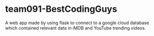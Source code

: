 # team091-BestCodingGuys

A web app made by using flask to connect to a google cloud database which contained relevant data in iMDB and YouTube trending videos.
